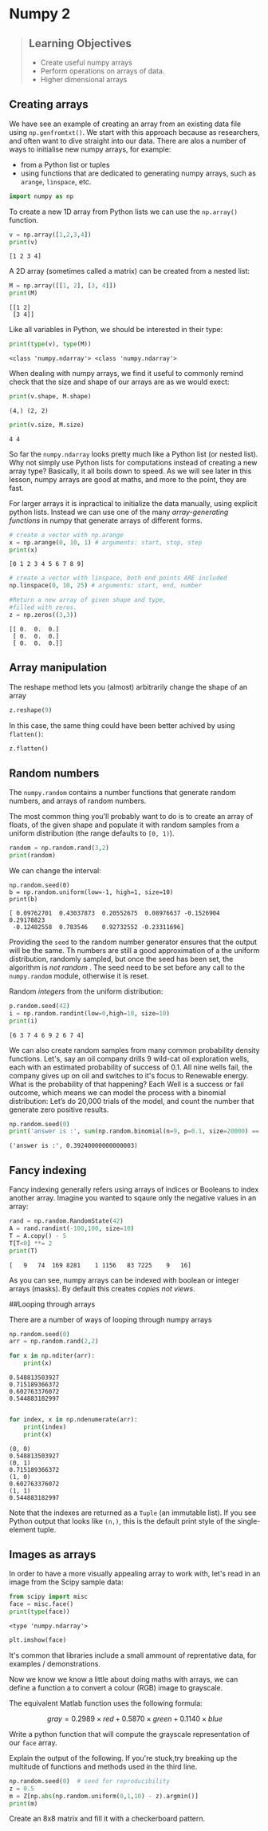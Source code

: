 # Numpy 2

> ## Learning Objectives
> *   Create useful numpy arrays 
> *   Perform operations on arrays of data.
> *   Higher dimensional arrays

## Creating arrays

We have see an example of creating an array from an existing data file using `np.genfromtxt()`. We start with this approach because as researchers, and often want to dive straight into our data. There are alos a number of ways to initialise new numpy arrays, for example:

* from a Python list or tuples
* using functions that are dedicated to generating numpy arrays, such as `arange`, `linspace`, etc.

```python 
import numpy as np
```

To create a new 1D  array from Python lists we can use the `np.array()` function.

```python 
v = np.array([1,2,3,4])
print(v)
```
```
[1 2 3 4]
```

A 2D array (sometimes called a matrix) can be created from a nested list:

```python 
M = np.array([[1, 2], [3, 4]])
print(M)
```
```
[[1 2]
 [3 4]]
```

Like all variables in Python, we should be interested in their type:

```python
print(type(v), type(M))
```
```
<class 'numpy.ndarray'> <class 'numpy.ndarray'>
```

When dealing with numpy arrays, we find it useful to commonly remind check that the size and shape of our arrays are as we would exect:

```python
print(v.shape, M.shape)
```
```
(4,) (2, 2)
```
```python
print(v.size, M.size)
```
```
4 4
```

So far the `numpy.ndarray` looks pretty much like a Python list (or nested list). Why not simply use Python lists for computations instead of creating a new array type? Basically, it all boils down to speed. As we will see later in this lesson, numpy arrays are good at maths, and more to the point, they are fast.


For larger arrays it is inpractical to initialize the data manually, using explicit python lists. Instead we can use one of the many _array-generating functions_ in numpy that generate arrays of different forms. 


```python
# create a vector with np.arange
x = np.arange(0, 10, 1) # arguments: start, stop, step
print(x)
```
```
[0 1 2 3 4 5 6 7 8 9]
```

```python
# create a vector with linspace, both end points ARE included
np.linspace(0, 10, 25) # arguments: start, end, number
```



```python
#Return a new array of given shape and type, 
#filled with zeros.
z = np.zeros((3,3))
```
```
[[ 0.  0.  0.]
 [ 0.  0.  0.]
 [ 0.  0.  0.]]
```

## Array manipulation

The reshape method lets you (almost) arbitrarily change the shape of an array


```python
z.reshape(9)
```

In this case, the same thing could have been better achived by using `flatten()`:

```python
z.flatten()
```





## Random numbers

The `numpy.random` contains a number functions that generate random numbers, and arrays of random numbers. 


The most common thing you'll probably want to do is to create an array of floats, of the given shape and populate it with
random samples from a uniform distribution (the range defaults to ``[0, 1)``).


```python
random = np.random.rand(3,2)
print(random)
```
We can change the interval:

```
np.random.seed(0)
b = np.random.uniform(low=-1, high=1, size=10)
print(b)
```
```
[ 0.09762701  0.43037873  0.20552675  0.08976637 -0.1526904   0.29178823
 -0.12482558  0.783546    0.92732552 -0.23311696]
```

Providing the `seed` to the random number generator ensures that the output will be the same. Th numbers are still a good approximation of a the uniform distribution, randomly sampled, but once the seed has been set, the algorithm is _not random_ . The seed need to be set before any call to the `numpy.random` module, otherwise it is reset. 

Random _integers_ from the uniform distribution: 

```python
p.random.seed(42)
i = np.random.randint(low=0,high=10, size=10)
print(i)
``` 

```
[6 3 7 4 6 9 2 6 7 4]
```

We can also create random samples from many common probability density functions. Let's, say an oil company drills 9 wild-cat oil exploration wells, each with an estimated probability of success of 0.1. All nine wells fail, the company gives up on oil and switches to it's focus to Renewable energy. What is the probability of that happening? Each Well is a success or fail outcome, which means we can model the process with a binomial distribution:  Let’s do 20,000 trials of the model, and count the number that generate zero positive results.

```python
np.random.seed(0)
print('answer is :', sum(np.random.binomial(n=9, p=0.1, size=20000) == 0)/20000.)
```

```
('answer is :', 0.39240000000000003)

```

## Fancy indexing

Fancy indexing generally refers using arrays of indices or Booleans to index another array. Imagine you wanted to sqaure only the negative values in an array:

```python
rand = np.random.RandomState(42)
A = rand.randint(-100,100, size=10)
T = A.copy() - 5
T[T<0] **= 2
print(T)
```

```
[   9   74  169 8281    1 1156   83 7225    9   16]
```

As you can see, numpy arrays can be indexed with boolean or integer arrays (masks). By default this creates _copies not views_.

##Looping through arrays

There are a number of ways of looping through numpy arrays

```python
np.random.seed(0)
arr = np.random.rand(2,2)
```


```python
for x in np.nditer(arr):
    print(x)
```

```
0.548813503927
0.715189366372
0.602763376072
0.544883182997
```



```python

for index, x in np.ndenumerate(arr):
    print(index)
    print(x)
```
```
(0, 0)
0.548813503927
(0, 1)
0.715189366372
(1, 0)
0.602763376072
(1, 1)
0.544883182997
```

Note that the indexes are returned as a `Tuple` (an immutable list). If you see Python output that looks like `(n,)`, this is the default print style of the single-element tuple.  

## Images as arrays


In order to have a more visually appealing array to work with,  let's read in an image from the Scipy sample data:

```python
from scipy import misc
face = misc.face()
print(type(face))
```

```
<type 'numpy.ndarray'>
```


```python       
plt.imshow(face)
```

It's common that libraries include a small ammount of reprentative data, for examples / demonstrations. 



<!--sec data-title="the dreaded greyscale" data-id="challenge1" data-show=true ces-->


Now we know we know a little about doing maths with arrays, we can define a function a to convert a colour (RGB) image to grayscale.
 
The equivalent Matlab function uses the following formula:

$$ gray = 0.2989 \times red + 0.5870 \times green+ 0.1140 \times blue $$
 
Write a python function that will compute the grayscale representation of our `face` array.


<!--endsec-->

<!--sec data-title="unpacking the meaning" data-id="challenge2" data-show=true ces-->


Explain the output of the following. If you're stuck,try breaking up the multitude of functions and methods used in the third line.  

```python 
np.random.seed(0)  # seed for reproducibility
z = 0.5
m = Z[np.abs(np.random.uniform(0,1,10) - z).argmin()]
print(m)
```

<!--endsec-->


<!--sec data-title="checkerboard" data-id="challenge3" data-show=true ces-->

Create an 8x8 matrix and fill it with a checkerboard pattern.

<!--endsec-->

